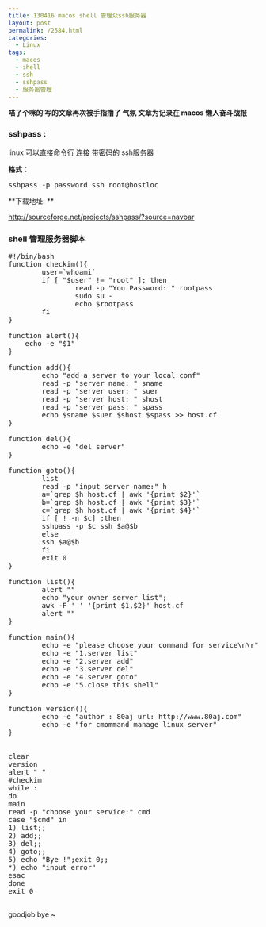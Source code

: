 ```yaml
---
title: 130416 macos shell 管理众ssh服务器
layout: post
permalink: /2584.html
categories:
  - Linux
tags:
  - macos
  - shell
  - ssh
  - sshpass
  - 服务器管理
---
```

**喵了个咪的 写的文章再次被手指撸了 气氛 文章为记录在 macos 懒人奋斗战报**

### sshpass :

linux 可以直接命令行 连接 带密码的 ssh服务器

**格式：**

<pre>sshpass -p password ssh root@hostloc
</pre>

**下载地址: **

http://sourceforge.net/projects/sshpass/?source=navbar

### shell 管理服务器脚本 

<pre>#!/bin/bash
function checkim(){
        user=`whoami`
        if [ "$user" != "root" ]; then
                read -p "You Password: " rootpass
                sudo su -
                echo $rootpass
        fi
}

function alert(){
    echo -e "$1"
}

function add(){
        echo "add a server to your local conf"
        read -p "server name: " sname
        read -p "server user: " suer
        read -p "server host: " shost
        read -p "server pass: " spass
        echo $sname $suer $shost $spass >> host.cf
}

function del(){
        echo -e "del server"
}

function goto(){
        list
        read -p "input server name:" h
        a=`grep $h host.cf | awk '{print $2}'`
        b=`grep $h host.cf | awk '{print $3}'`
        c=`grep $h host.cf | awk '{print $4}'`
        if [ ! -n $c] ;then
        sshpass -p $c ssh $a@$b
        else
        ssh $a@$b
        fi
        exit 0
}

function list(){
        alert ""
        echo "your owner server list";
        awk -F ' ' '{print $1,$2}' host.cf
        alert ""
}

function main(){
        echo -e "please choose your command for service\n\r"
        echo -e "1.server list"
        echo -e "2.server add"
        echo -e "3.server del"
        echo -e "4.server goto"
        echo -e "5.close this shell"
}

function version(){
        echo -e "author : 80aj url: http://www.80aj.com"
        echo -e "for cmommand manage linux server"
}


clear
version
alert " "
#checkim
while :
do
main
read -p "choose your service:" cmd
case "$cmd" in
1) list;;
2) add;;
3) del;;
4) goto;;
5) echo "Bye !";exit 0;;
*) echo "input error"
esac
done
exit 0

</pre>

goodjob bye ~